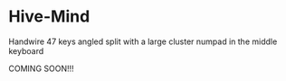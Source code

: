 # Hive-Mind
Handwire 47 keys angled split with a large cluster numpad in the middle keyboard

COMING SOON!!!

